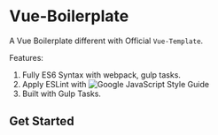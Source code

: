 # Vue-Boilerplate

A Vue Boilerplate different with Official `Vue-Template`.

Features:

1. Fully ES6 Syntax with webpack, gulp tasks.
2. Apply ESLint with ![Google JavaScript Style Guide](https://github.com/google/eslint-config-google)
3. Built with Gulp Tasks.



## Get Started 




